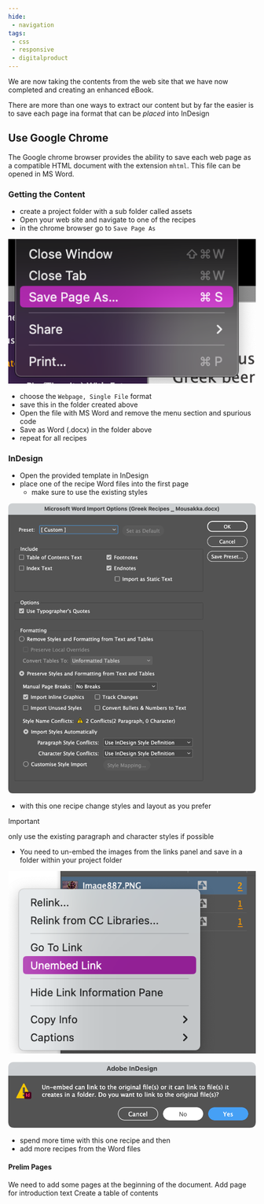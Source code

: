 ```yaml
---
hide:
 - navigation
tags:
 - css
 - responsive
 - digitalproduct
---
```

We are now taking the contents from the web site that we have now completed and creating an enhanced eBook.

There are more than one ways to extract our content but by far the easier is to save each page ina format that can be _placed_ into InDesign

## Use Google Chrome
The Google chrome browser provides the ability to save each web page as a compatible HTML document with the extension `mhtml`. This file can be opened in MS Word.

### Getting the Content
- create a project folder with a sub folder called assets
- Open your web site and navigate to one of the recipes
- in the chrome browser go to `Save Page As`

![Save](../../media/Screenshot%202023-03-08%20at%2014.51.59.png)

- choose the `Webpage, Single File` format
- save this in the folder created above
- Open the file with MS Word and remove the menu section and spurious code
- Save as Word (.docx) in the folder above
- repeat for all recipes

### InDesign

- Open the provided template in InDesign
- place one of the recipe Word files into the first page
	- make sure to use the existing styles

![the settings as you place the file](../../media/Screenshot%202023-03-09%20at%2011.14.43.png)

- with this one recipe change styles and layout as you prefer
> [!important] 
> only use the existing paragraph and character styles if possible


- You need to un-embed the images from the links panel  and save in a folder within your project folder

![Images are embedded](../../media/Screenshot%202023-03-10%20at%2013.31.34.png)

![Make sure to select No](../../media/Screenshot%202023-03-10%20at%2013.32.01.png)

- spend more time with this one recipe and then
- add more recipes from the Word files

#### Prelim Pages
We need to add some pages at the beginning of the document.
Add page for introduction text
Create a table of contents



